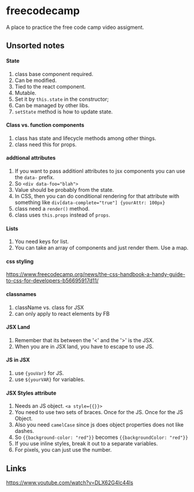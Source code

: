 # freecodecamp

A place to practice the free code camp video assigment.



## Unsorted notes

#### State

1. class base component required.
2. Can be modified.
3. Tied to the react component.
4. Mutable.
5. Set it by `this.state` in the constructor;
6. Can be managed by other libs.
7. `setState` method is how to update state.

#### Class vs. function components

1. class has state and lifecycle methods among other things.
2. class need this for props.

#### addtional attributes

1. If you want to pass additionl attributes to jsx components you can use the `data-` prefix.
2. So `<div data-foo="blah">`
3. Value should be probably from the state.
4. In CSS, then you can do conditional rendering for that attribute with something like `div[data-complete="true"] {yourAttr: 100px}`
5. class need a `render()` method.
6. class uses `this.props` instead of `props`.

#### Lists

1. You need keys for list.
2. You can take an array of components and just render them. Use a map.

#### css styling

https://www.freecodecamp.org/news/the-css-handbook-a-handy-guide-to-css-for-developers-b56695917d11/

#### classnames

1. className vs. class for JSX
2. can only apply to react elements by FB

#### JSX Land

1. Remember that its between the '<' and the '>' is the JSX.
2. When you are in JSX land, you have to escape to use JS.

#### JS in JSX

1. use `{youVar}` for JS.
2. use `${yourVAR}` for variables.

#### JSX Styles attribute

1. Needs an JS object. `<a style={{}}>`
2. You need to use two sets of braces. Once for the JS. Once for the JS Object.
3. Also you need `camelCase` since js does object properties does not like dashes. 
4. So `{{background-color: "red"}}` becomes `{{backgroundColor: "red"}}`
5. If you use inline styles, break it out to a separate variables.
6. For pixels, you can just use the number.




## Links

https://www.youtube.com/watch?v=DLX62G4lc44ls
